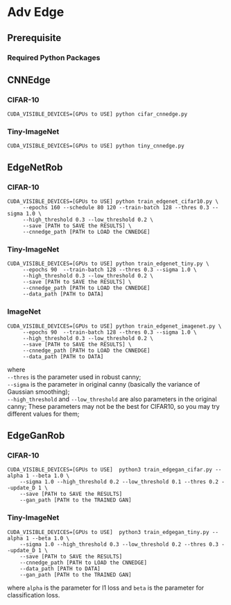 # Adv Edge
## Prerequisite
### Required Python Packages



## CNNEdge
### CIFAR-10
```
CUDA_VISIBLE_DEVICES=[GPUs to USE] python cifar_cnnedge.py

```

### Tiny-ImageNet
```
CUDA_VISIBLE_DEVICES=[GPUs to USE] python tiny_cnnedge.py

```

## EdgeNetRob
### CIFAR-10
```
CUDA_VISIBLE_DEVICES=[GPUs to USE] python train_edgenet_cifar10.py \
     --epochs 160 --schedule 80 120 --train-batch 128 --thres 0.3 --sigma 1.0 \
     --high_threshold 0.3 --low_threshold 0.2 \
     --save [PATH to SAVE the RESULTS] \
     --cnnedge_path [PATH to LOAD the CNNEDGE]
```
### Tiny-ImageNet
```
CUDA_VISIBLE_DEVICES=[GPUs to USE] python train_edgenet_tiny.py \
     --epochs 90  --train-batch 128 --thres 0.3 --sigma 1.0 \
     --high_threshold 0.3 --low_threshold 0.2 \
     --save [PATH to SAVE the RESULTS] \
     --cnnedge_path [PATH to LOAD the CNNEDGE]
     --data_path [PATH to DATA]
```

### ImageNet
```
CUDA_VISIBLE_DEVICES=[GPUs to USE] python train_edgenet_imagenet.py \
     --epochs 90  --train-batch 128 --thres 0.3 --sigma 1.0 \
     --high_threshold 0.3 --low_threshold 0.2 \
     --save [PATH to SAVE the RESULTS] \
     --cnnedge_path [PATH to LOAD the CNNEDGE]
     --data_path [PATH to DATA]
```
where  
`--thres` is the parameter used in robust canny;  
`--sigma` is the parameter in original canny (basically the variance of Gaussian smoothing);  
`--high_threshold` and `--low_threshold` are also parameters in the original canny;
These parameters may not be the best for CIFAR10, so you may try different values for them;




## EdgeGanRob



### CIFAR-10
```
CUDA_VISIBLE_DEVICES=[GPUs to USE]  python3 train_edgegan_cifar.py --alpha 1 --beta 1.0 \
    --sigma 1.0 --high_threshold 0.2 --low_threshold 0.1 --thres 0.2 --update_D 1 \
    --save [PATH to SAVE the RESULTS]
    --gan_path [PATH to the TRAINED GAN]
```

### Tiny-ImageNet
```
CUDA_VISIBLE_DEVICES=[GPUs to USE]  python3 train_edgegan_tiny.py --alpha 1 --beta 1.0 \
    --sigma 1.0 --high_threshold 0.3 --low_threshold 0.2 --thres 0.3 --update_D 1 \
    --save [PATH to SAVE the RESULTS]
    --cnnedge_path [PATH to LOAD the CNNEDGE]
    --data_path [PATH to DATA]
    --gan_path [PATH to the TRAINED GAN]
```

where `alpha` is the parameter for l1 loss and `beta` is the parameter for classification loss.